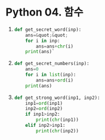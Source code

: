 # Python 04. 함수

1. ```python
   def get_secret_word(inp):
       ans=&quot;&quot;
       for i in inp:
           ans=ans+chr(i)
       print(ans)`
   ```

2. ```python
   def get_secret_numbers(inp):
       ans=0
       for i in list(inp):
           ans=ans+ord(i)
       print(ans)
   ```

3. ```python
   def get_strong_word(inp1, inp2):
       inp1=ord(inp1)
       inp2=ord(inp2)
       if inp1>inp2:
           print(chr(inp1))
       elif inp2>inp1:
           print(chr(inp2))
   ```

   